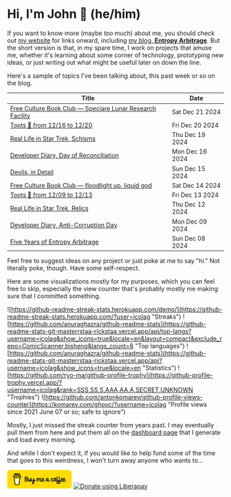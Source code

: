 # Hi, I'm John 👋 (he/him)

If you want to know more (maybe *too* much) about me, you should check out [my website](https://john.colagioia.net/) for links onward, including [my blog, **Entropy Arbitrage**](https://john.colagioia.net/blog).  But the short version is that, in my spare time, I work on projects that amuse me, whether it's learning about some corner of technology, prototyping new ideas, or just writing out what might be useful later on down the line.

Here's a sample of topics I've been talking about, this past week or so on the blog.

|Title|Date|
|-----|-------|
|[Free Culture Book Club — Speciare Lunar Research Facility](https://john.colagioia.net/blog/2024/12/21/speciare.html)|Sat Dec 21 2024|
|[Toots 🦣 from 12/16 to 12/20](https://john.colagioia.net/blog/2024/12/20/week.html)|Fri Dec 20 2024|
|[Real Life in Star Trek, Schisms](https://john.colagioia.net/blog/2024/12/19/schisms.html)|Thu Dec 19 2024|
|[Developer Diary, Day of Reconciliation](https://john.colagioia.net/blog/2024/12/16/reconciliation.html)|Mon Dec 16 2024|
|[Devils, in Detail](https://john.colagioia.net/blog/2024/12/15/devils-detail.html)|Sun Dec 15 2024|
|[Free Culture Book Club — floodlight up. liquid god](https://john.colagioia.net/blog/2024/12/14/floodlight.html)|Sat Dec 14 2024|
|[Toots 🦣 from 12/09 to 12/13](https://john.colagioia.net/blog/2024/12/13/week.html)|Fri Dec 13 2024|
|[Real Life in Star Trek, Relics](https://john.colagioia.net/blog/2024/12/12/relics.html)|Thu Dec 12 2024|
|[Developer Diary, Anti-Corruption Day](https://john.colagioia.net/blog/2024/12/09/corruption.html)|Mon Dec 09 2024|
|[Five Years of Entropy Arbitrage](https://john.colagioia.net/blog/2024/12/08/five-years.html)|Sun Dec 08 2024|

Feel free to suggest ideas on any project or just poke at me to say "hi." Not literally poke, though. Have some self-respect.

Here are some visualizations mostly for my purposes, which you can feel free to skip, especially the view counter that's probably mostly me making sure that I committed something.

![https://github-readme-streak-stats.herokuapp.com/demo/](https://github-readme-streak-stats.herokuapp.com/?user=jcolag "Streaks")
![https://github.com/anuraghazra/github-readme-stats](https://github-readme-stats-git-masterrstaa-rickstaa.vercel.app/api/top-langs?username=jcolag&show_icons=true&locale=en&layout=compact&exclude_repo=ComicScanner,bisheng&langs_count=8 "Top languages")
![https://github.com/anuraghazra/github-readme-stats](https://github-readme-stats-git-masterrstaa-rickstaa.vercel.app/api?username=jcolag&show_icons=true&locale=en "Statistics")
![https://github.com/ryo-ma/github-profile-trophy](https://github-profile-trophy.vercel.app/?username=jcolag&rank=SSS,SS,S,AAA,AA,A,SECRET,UNKNOWN "Trophies")
![https://github.com/antonkomarev/github-profile-views-counter](https://komarev.com/ghpvc/?username=jcolag "Profile views since 2021 June 07 or so; safe to ignore")

Mostly, I just missed the streak counter from years past.  I may eventually pull them from here and put them all on the [dashboard page](https://github.com/jcolag/dash) that I generate and load every morning.

And while I don't expect it, if you would like to help fund some of the time that goes to this weirdness, I won't turn away anyone who wants to...

[<img src="images/default-yellow.png" alt="Buy Me a Coffee" width="150px"/>](https://www.buymeacoffee.com/jcolag)
<a href="https://liberapay.com/jcolag/donate"><img alt="Donate using Liberapay" src="https://liberapay.com/assets/widgets/donate.svg"></a>
